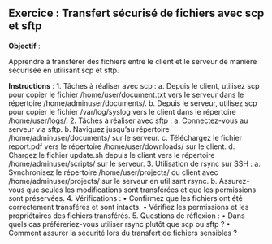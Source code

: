 ## Exercice : Transfert sécurisé de fichiers avec scp et sftp

**Objectif** :

Apprendre à transférer des fichiers entre le client et le serveur de manière sécurisée en utilisant scp et sftp.

**Instructions** :
	1.	Tâches à réaliser avec scp :
a. Depuis le client, utilisez scp pour copier le fichier /home/user/document.txt vers le serveur dans le répertoire /home/adminuser/documents/.
b. Depuis le serveur, utilisez scp pour copier le fichier /var/log/syslog vers le client dans le répertoire /home/user/logs/.
	2.	Tâches à réaliser avec sftp :
a. Connectez-vous au serveur via sftp.
b. Naviguez jusqu’au répertoire /home/adminuser/documents/ sur le serveur.
c. Téléchargez le fichier report.pdf vers le répertoire /home/user/downloads/ sur le client.
d. Chargez le fichier update.sh depuis le client vers le répertoire /home/adminuser/scripts/ sur le serveur.
	3.	Utilisation de rsync sur SSH :
a. Synchronisez le répertoire /home/user/projects/ du client avec /home/adminuser/projects/ sur le serveur en utilisant rsync.
b. Assurez-vous que seules les modifications sont transférées et que les permissions sont préservées.
	4.	Vérifications :
	•	Confirmez que les fichiers ont été correctement transférés et sont intacts.
	•	Vérifiez les permissions et les propriétaires des fichiers transférés.
	5.	Questions de réflexion :
	•	Dans quels cas préféreriez-vous utiliser rsync plutôt que scp ou sftp ?
	•	Comment assurer la sécurité lors du transfert de fichiers sensibles ?